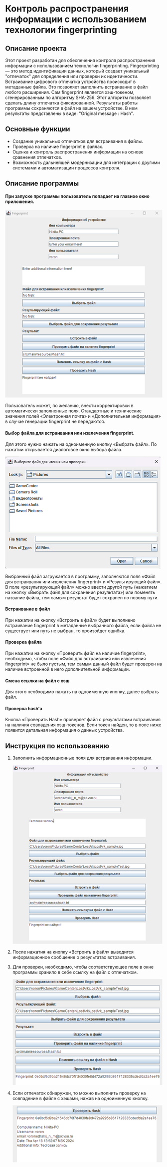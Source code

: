 # Контроль распространения информации с использованием технологии fingerprinting

## Описание проекта
Этот проект разработан для обеспечения контроля распространения информации с использованием технологии fingerprinting. 
Fingerprinting — это метод идентификации данных, который создает уникальный "отпечаток" для 
определения или проверки их идентичности. Встраивание цифрового отпечатка устройства
происходит в метаданные файла. Это позволяет выполнить встраивание в файл любого
расширения. Сам fingerprint является хэш-токеном, сгенерированным по алгоритму
SHA-256. Этот алгоритм позволяет сделать длину отпечатка фиксированной.
Результаты работы программы сохраняются в файл на вашем устройстве. В нем результаты
представлены в виде: "Original message : Hash".

## Основные функции
 - Создание уникальных отпечатков для встраивания в файлы.
 - Проверка на наличие fingerprint в файлах.
 - Оценка и контроль распространения информации на основе сравнения отпечатков.
 - Возможность дальнейшей модернизации для интеграции с другими системами и автоматизации процессов контроля.

## Описание программы

#### При запуске программы пользователь попадает на главное окно приложения.

![start.png](info/start.png)

Пользователь может, по желанию, внести корректировки в автоматически заполненные 
поля. Стандартные и технические значения полей «Электронная почта» и 
«Дополнительная информация» в случае генерации fingerprint не передаются.

#### Выбор файла для встраивания или извлечения fingerprint. 
Для этого нужно нажать на одноименную кнопку «Выбрать файл». 
По нажатии открывается диалоговое окно выбора файла.

![chooser.png](info/chooser.png)

Выбранный файл загружается в программу, заполняются поля «Файл для встраивания 
или извлечения fingerprint» и «Результирующий файл». 
В поле «результирующий файл» можно ввести другой путь 
(нажатием на кнопку «Выбрать файл для сохранения результата») или поменять название файла, тем самым результат будет сохранен по новому пути.

#### Встраивание в файл
При нажатии на кнопку «Встроить в файл» будет выполнено встраивание fingerprint 
в метаданные выбранного файла, если файла не существует или путь не выбран, 
то произойдет ошибка.

#### Проверка файла

При нажатии на кнопку «Проверить файл на наличие fingerprint», необходимо, 
чтобы поле «Файл для встраивания или извлечения fingerprint» не было пустым, 
тем самым данный файл будет проверен на наличие встроенной в него дополнительной 
информации.

#### Смена ссылки на файл с хэш

Для этого необходимо нажать на одноименную кнопку, далее выбрать файл.

#### Проверка hash'а
Кнопка «Проверить Hash» проверяет файл с результатами встраивания на наличия 
совпадения хэш-токенов. Если токен найден, то в поле ниже появится 
детальная информация о данных устройства.

## Инструкция по использованию

1. Заполнить информационные поля для встраивания информации.
   
   ![test.png](info/test.png)
2. После нажатия на кнопку «Встроить в файл» выводится информационное сообщение о результатах встраивания.
3. Для проверки, необходимо, чтобы соответствующее поле в окне программы хранило в себе ссылку на файл с отпечатком.
   
   ![checker.png](info/checker.png)
4. Если отпечаток обнаружен, то можно выполнить проверку на совпадение в файле с хэшами, нажав на одноименную кнопку.
   
   ![result.png](info/result.png)